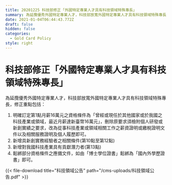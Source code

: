 ```yaml
---
title: 20201225 科技部修正「外國特定專業人才具有科技領域特殊專長」
summary: 為延攬優秀外國特定專業人才，科技部放寬外國特定專業人才具有科技領域特殊專長
date: 2021-01-04T06:44:43.772Z
draft: false
hidden: false
categories:
  - Gold Card Policy
style: right
---
```

# 科技部修正「外國特定專業人才具有科技領域特殊專長」

為延攬優秀外國特定專業人才，科技部放寬外國特定專業人才具有科技領域特殊專長，修正重點包括：

1. 明確訂定第1點月薪16萬元之資格條件為「曾經或現任於其他國家或於我國之科技產業或領域，最近月薪達新臺幣16萬元」，刪除原要求須檢附個人研發或新創實績之要求，改為從事科技產業或領域相關工作之薪資證明或繳稅證明文件以及相關服務證明及個人履歷即可。
2. 新增具新創實務經驗者之相關條件(第10點至第12點)
3. 新增對我國科技產業具有貢獻潛力者(第13點)
4. 鬆綁部分資格條件之應備文件，如由「博士學位證書」鬆綁為「國內外學歷證書」即可。

{{< file-download title="科技領域公告" path="/cms-uploads/科技領域公告.pdf" >}}